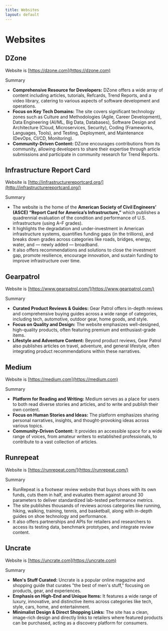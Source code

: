 ```yaml
---
title: Websites
layout: default
---
```


# Websites

## DZone
Website is [https://dzone.com](https://dzone.com) 

Summary
* **Comprehensive Resource for Developers:** DZone offers a wide array of content including articles, tutorials, Refcards, Trend Reports, and a video library, catering to various aspects of software development and operations.
* **Focus on Key Tech Domains:** The site covers significant technology zones such as Culture and Methodologies (Agile, Career Development), Data Engineering (AI/ML, Big Data, Databases), Software Design and Architecture (Cloud, Microservices, Security), Coding (Frameworks, Languages, Tools), and Testing, Deployment, and Maintenance (DevOps, CI/CD, Monitoring).
* **Community-Driven Content:** DZone encourages contributions from its community, allowing developers to share their expertise through article submissions and participate in community research for Trend Reports.

## Infrastructure Report Card 
Website is [http://infrastructurereportcard.org/](http://infrastructurereportcard.org/)

Summary
* The website is the home of the **American Society of Civil Engineers’ (ASCE) “Report Card for America’s Infrastructure,”** which publishes a quadrennial evaluation of the condition and performance of U.S. infrastructure (using A–F grades).
* It highlights the degradation and under-investment in American infrastructure systems, quantifies funding gaps (in the trillions), and breaks down grades across categories like roads, bridges, energy, water, and — newly added — broadband.
* It also offers recommendations and solutions to close the investment gap, promote resilience, encourage innovation, and sustain funding to improve infrastructure over time.


## Gearpatrol

Website is [https://www.gearpatrol.com/](https://www.gearpatrol.com/)

Summary
* **Curated Product Reviews & Guides:** Gear Patrol offers in-depth reviews and comprehensive buying guides across a wide range of categories, including tech, automotive, outdoor gear, home goods, and style.
* **Focus on Quality and Design:** The website emphasizes well-designed, high-quality products, often featuring premium and enthusiast-grade items.
* **Lifestyle and Adventure Content:** Beyond product reviews, Gear Patrol also publishes articles on travel, adventure, and general lifestyle, often integrating product recommendations within these narratives.

## Medium
Website is [https://medium.com](https://medium.com)

Summary
* **Platform for Reading and Writing:** Medium serves as a place for users to both read diverse stories and articles, and to write and publish their own content.
* **Focus on Human Stories and Ideas:** The platform emphasizes sharing personal narratives, insights, and thought-provoking ideas across various topics.
* **Community-Driven Content:** It provides an accessible space for a wide range of voices, from amateur writers to established professionals, to contribute to a vast collection of articles.

## Runrepeat
Website is [https://runrepeat.com/](https://runrepeat.com/)

Summary
* RunRepeat is a footwear review website that buys shoes with its own funds, cuts them in half, and evaluates them against around 30 parameters to deliver standardized lab-tested performance metrics.
* The site publishes thousands of reviews across categories like running, hiking, walking, training, tennis, and basketball, along with in-depth guides on shoe technology and performance.
* It also offers partnerships and APIs for retailers and researchers to access its testing data, benchmark prototypes, and integrate review content.


## Uncrate
Website is [https://uncrate.com](https://uncrate.com)

Summary
* **Men's Stuff Curated:** Uncrate is a popular online magazine and shopping guide that curates "the best of men's stuff," focusing on products, gear, and experiences.
* **Emphasis on High-End and Unique Items:** It features a wide range of luxury, innovative, and distinctive items across categories like tech, style, cars, home, and entertainment.
* **Minimalist Design & Direct Shopping Links:** The site has a clean, image-rich design and directly links to retailers where featured products can be purchased, acting as a discovery platform for consumers.
